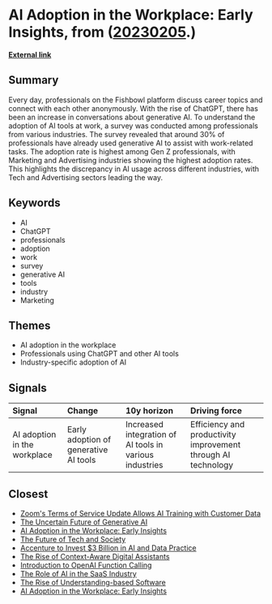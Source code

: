 # __AI Adoption in the Workplace: Early Insights__, from ([20230205](https://kghosh.substack.com/p/20230205).)

__[External link](https://www.fishbowlapp.com/insights/chatgpt-sees-strong-early-adoption-in-the-workplace/?utm_source=substack&utm_medium=email)__



## Summary

Every day, professionals on the Fishbowl platform discuss career topics and connect with each other anonymously. With the rise of ChatGPT, there has been an increase in conversations about generative AI. To understand the adoption of AI tools at work, a survey was conducted among professionals from various industries. The survey revealed that around 30% of professionals have already used generative AI to assist with work-related tasks. The adoption rate is highest among Gen Z professionals, with Marketing and Advertising industries showing the highest adoption rates. This highlights the discrepancy in AI usage across different industries, with Tech and Advertising sectors leading the way.

## Keywords

* AI
* ChatGPT
* professionals
* adoption
* work
* survey
* generative AI
* tools
* industry
* Marketing

## Themes

* AI adoption in the workplace
* Professionals using ChatGPT and other AI tools
* Industry-specific adoption of AI

## Signals

| Signal                       | Change                                | 10y horizon                                             | Driving force                                                 |
|:-----------------------------|:--------------------------------------|:--------------------------------------------------------|:--------------------------------------------------------------|
| AI adoption in the workplace | Early adoption of generative AI tools | Increased integration of AI tools in various industries | Efficiency and productivity improvement through AI technology |

## Closest

* [Zoom's Terms of Service Update Allows AI Training with Customer Data](3b96c74f728c6281fc7f1a045a5befc7)
* [The Uncertain Future of Generative AI](f35afe43c2e3b465b8ed4b00023cb0ac)
* [AI Adoption in the Workplace: Early Insights](19d1bd27c4a10919f3e37ca2bae470e6)
* [The Future of Tech and Society](074f7e40545f4b8edc9bdefa00b02f7b)
* [Accenture to Invest $3 Billion in AI and Data Practice](27843e5a73ef87ecc09722d675599621)
* [The Rise of Context-Aware Digital Assistants](46267bf4740b29117588f603a5c41280)
* [Introduction to OpenAI Function Calling](72b08d7579b6d295c27f039d6ee5a01d)
* [The Role of AI in the SaaS Industry](df59e2cf3380ffd9aeac9a3e01073300)
* [The Rise of Understanding-based Software](2feb921909e9c0903f0cd9af69456416)
* [AI Adoption in the Workplace: Early Insights](19d1bd27c4a10919f3e37ca2bae470e6)